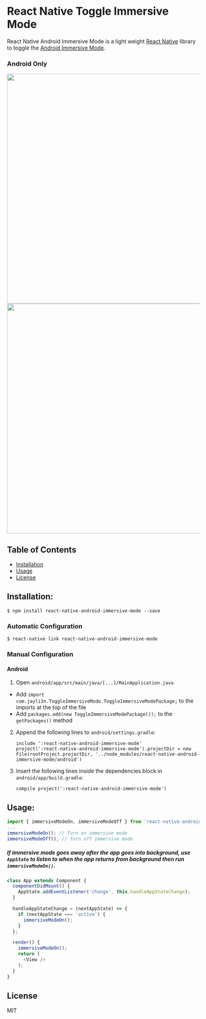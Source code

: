 # React Native Toggle Immersive Mode

React Native Android Immersive Mode is a light weight [React Native](http://facebook.github.io/react-native/) library to toggle the [Android Immersive Mode](https://developer.android.com/training/system-ui/immersive "immersive mode").

### Android Only

<div>
<img src="https://github.com/jayli3n/react-native-android-immersive-mode/blob/master/screenshots/Immersive_Mode_On.png?raw=true" height="600">
<img src="https://github.com/jayli3n/react-native-android-immersive-mode/blob/master/screenshots/Immersive_Mode_Off.png?raw=true" height="600">
</div>

## Table of Contents

- [Installation](#installation)
- [Usage](#usage)
- [License](#license)

## Installation:

`$ npm install react-native-android-immersive-mode --save`

### Automatic Configuration

`$ react-native link react-native-android-immersive-mode`

### Manual Configuration

#### **Android**

1. Open `android/app/src/main/java/[...]/MainApplication.java`
  - Add `import com.jayli3n.ToggleImmersiveMode.ToggleImmersiveModePackage;` to the imports at the top of the file
  - Add `packages.add(new ToggleImmersiveModePackage());` to the `getPackages()` method
2. Append the following lines to `android/settings.gradle`:
    ```
    include ':react-native-android-immersive-mode'
    project(':react-native-android-immersive-mode').projectDir = new File(rootProject.projectDir, '../node_modules/react-native-android-immersive-mode/android')
    ```
3. Insert the following lines inside the dependencies block in `android/app/build.gradle`:
    ```
    compile project(':react-native-android-immersive-mode')
    ```


## Usage:
```javascript
import { immersiveModeOn, immersiveModeOff } from 'react-native-android-immersive-mode';
...
immersiveModeOn(); // Turn on immersive mode
immersiveModeOff(); // Turn off immersive mode
```
##### If immersive mode goes away after the app goes into background, use `AppState` to listen to when the app returns from background then run `immersiveModeOn()`.
```javascript
class App extends Component {
  componentDidMount() {
    AppState.addEventListener('change', this.handleAppStateChange);
  }

  handleAppStateChange = (nextAppState) => {
    if (nextAppState === 'active') {
      immersiveModeOn();
    }
  };

  render() {
    immersiveModeOn();
    return (
      <View />
    );
  }
}
```

## License

MIT